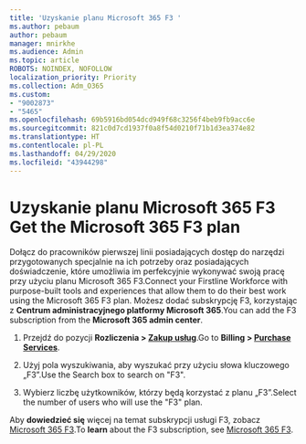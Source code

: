 ```yaml
---
title: 'Uzyskanie planu Microsoft 365 F3 '
ms.author: pebaum
author: pebaum
manager: mnirkhe
ms.audience: Admin
ms.topic: article
ROBOTS: NOINDEX, NOFOLLOW
localization_priority: Priority
ms.collection: Adm_O365
ms.custom:
- "9002873"
- "5465"
ms.openlocfilehash: 69b5916bd054dcd949f68c3256f4beb9fb9acc6e
ms.sourcegitcommit: 821c0d7cd1937f0a8f54d0210f71b1d3ea374e82
ms.translationtype: HT
ms.contentlocale: pl-PL
ms.lasthandoff: 04/29/2020
ms.locfileid: "43944298"
---
```

# <a name="get-the-microsoft-365-f3-plan"></a><span data-ttu-id="8059c-102">Uzyskanie planu Microsoft 365 F3 </span><span class="sxs-lookup"><span data-stu-id="8059c-102">Get the Microsoft 365 F3 plan</span></span>

<span data-ttu-id="8059c-103">Dołącz do pracowników pierwszej linii posiadających dostęp do narzędzi przygotowanych specjalnie na ich potrzeby oraz posiadających doświadczenie, które umożliwia im perfekcyjnie wykonywać swoją pracę przy użyciu planu Microsoft 365 F3.</span><span class="sxs-lookup"><span data-stu-id="8059c-103">Connect your Firstline Workforce with purpose-built tools and experiences that allow them to do their best work using the Microsoft 365 F3 plan.</span></span> <span data-ttu-id="8059c-104">Możesz dodać subskrypcję F3, korzystając z **Centrum administracyjnego platformy Microsoft 365**.</span><span class="sxs-lookup"><span data-stu-id="8059c-104">You can add the F3 subscription from the **Microsoft 365 admin center**.</span></span>

1. <span data-ttu-id="8059c-105">Przejdź do pozycji **Rozliczenia > [Zakup usług](https://go.microsoft.com/fwlink/p/?linkid=868433)**.</span><span class="sxs-lookup"><span data-stu-id="8059c-105">Go to **Billing > [Purchase Services](https://go.microsoft.com/fwlink/p/?linkid=868433)**.</span></span>

2. <span data-ttu-id="8059c-106">Użyj pola wyszukiwania, aby wyszukać przy użyciu słowa kluczowego „F3”.</span><span class="sxs-lookup"><span data-stu-id="8059c-106">Use the Search box to search on "F3".</span></span>

3. <span data-ttu-id="8059c-107">Wybierz liczbę użytkowników, którzy będą korzystać z planu „F3”.</span><span class="sxs-lookup"><span data-stu-id="8059c-107">Select the number of users who will use the "F3" plan.</span></span>

<span data-ttu-id="8059c-108">Aby **dowiedzieć się** więcej na temat subskrypcji usługi F3, zobacz [Microsoft 365 F3](https://www.microsoft.com/microsoft-365/microsoft-365-enterprise-f3?activetab=pivot%3aoverviewtab).</span><span class="sxs-lookup"><span data-stu-id="8059c-108">To **learn** about the F3 subscription, see [Microsoft 365 F3](https://www.microsoft.com/microsoft-365/microsoft-365-enterprise-f3?activetab=pivot%3aoverviewtab).</span></span>
